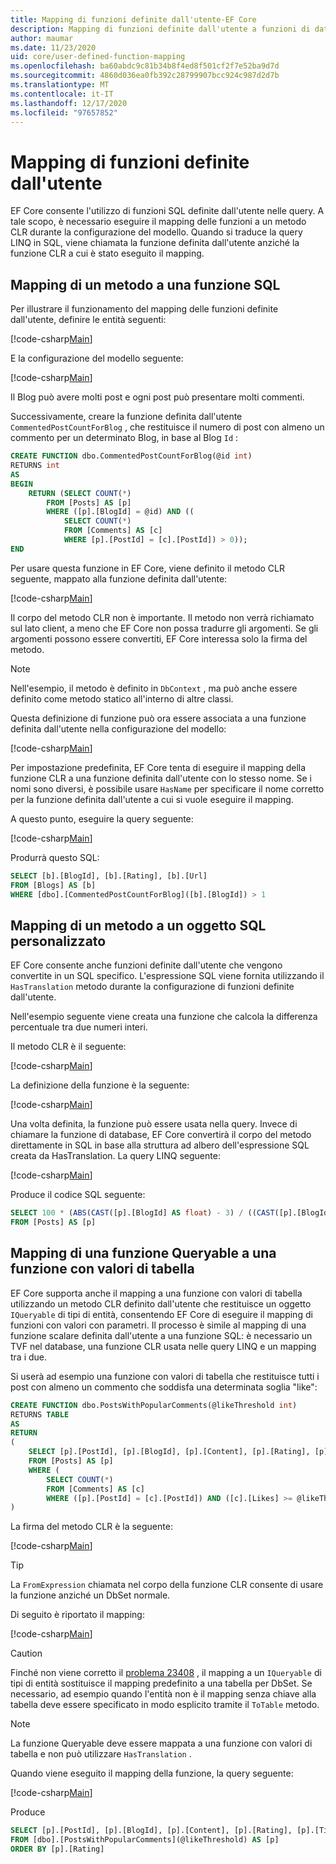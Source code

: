 ```yaml
---
title: Mapping di funzioni definite dall'utente-EF Core
description: Mapping di funzioni definite dall'utente a funzioni di database
author: maumar
ms.date: 11/23/2020
uid: core/user-defined-function-mapping
ms.openlocfilehash: ba60abdc9c81b34b8f4ed8f501cf2f7e52ba9d7d
ms.sourcegitcommit: 4860d036ea0fb392c28799907bcc924c987d2d7b
ms.translationtype: MT
ms.contentlocale: it-IT
ms.lasthandoff: 12/17/2020
ms.locfileid: "97657852"
---
```

# <a name="user-defined-function-mapping"></a>Mapping di funzioni definite dall'utente

EF Core consente l'utilizzo di funzioni SQL definite dall'utente nelle query. A tale scopo, è necessario eseguire il mapping delle funzioni a un metodo CLR durante la configurazione del modello. Quando si traduce la query LINQ in SQL, viene chiamata la funzione definita dall'utente anziché la funzione CLR a cui è stato eseguito il mapping.

## <a name="mapping-a-method-to-a-sql-function"></a>Mapping di un metodo a una funzione SQL

Per illustrare il funzionamento del mapping delle funzioni definite dall'utente, definire le entità seguenti:

[!code-csharp[Main](../../../samples/core/Querying/UserDefinedFunctionMapping/Model.cs#Entities)]

E la configurazione del modello seguente:

[!code-csharp[Main](../../../samples/core/Querying/UserDefinedFunctionMapping/Model.cs#EntityConfiguration)]

Il Blog può avere molti post e ogni post può presentare molti commenti.

Successivamente, creare la funzione definita dall'utente `CommentedPostCountForBlog` , che restituisce il numero di post con almeno un commento per un determinato Blog, in base al Blog `Id` :

```sql
CREATE FUNCTION dbo.CommentedPostCountForBlog(@id int)
RETURNS int
AS
BEGIN
    RETURN (SELECT COUNT(*)
        FROM [Posts] AS [p]
        WHERE ([p].[BlogId] = @id) AND ((
            SELECT COUNT(*)
            FROM [Comments] AS [c]
            WHERE [p].[PostId] = [c].[PostId]) > 0));
END
```

Per usare questa funzione in EF Core, viene definito il metodo CLR seguente, mappato alla funzione definita dall'utente:

[!code-csharp[Main](../../../samples/core/Querying/UserDefinedFunctionMapping/Model.cs#BasicFunctionDefinition)]

Il corpo del metodo CLR non è importante. Il metodo non verrà richiamato sul lato client, a meno che EF Core non possa tradurre gli argomenti. Se gli argomenti possono essere convertiti, EF Core interessa solo la firma del metodo.

> [!NOTE]
> Nell'esempio, il metodo è definito in `DbContext` , ma può anche essere definito come metodo statico all'interno di altre classi.

Questa definizione di funzione può ora essere associata a una funzione definita dall'utente nella configurazione del modello:

[!code-csharp[Main](../../../samples/core/Querying/UserDefinedFunctionMapping/Model.cs#BasicFunctionConfiguration)]

Per impostazione predefinita, EF Core tenta di eseguire il mapping della funzione CLR a una funzione definita dall'utente con lo stesso nome. Se i nomi sono diversi, è possibile usare `HasName` per specificare il nome corretto per la funzione definita dall'utente a cui si vuole eseguire il mapping.

A questo punto, eseguire la query seguente:

[!code-csharp[Main](../../../samples/core/Querying/UserDefinedFunctionMapping/Program.cs#BasicQuery)]

Produrrà questo SQL:

```sql
SELECT [b].[BlogId], [b].[Rating], [b].[Url]
FROM [Blogs] AS [b]
WHERE [dbo].[CommentedPostCountForBlog]([b].[BlogId]) > 1
```

## <a name="mapping-a-method-to-a-custom-sql"></a>Mapping di un metodo a un oggetto SQL personalizzato

EF Core consente anche funzioni definite dall'utente che vengono convertite in un SQL specifico. L'espressione SQL viene fornita utilizzando il `HasTranslation` metodo durante la configurazione di funzioni definite dall'utente.

Nell'esempio seguente viene creata una funzione che calcola la differenza percentuale tra due numeri interi.

Il metodo CLR è il seguente:

[!code-csharp[Main](../../../samples/core/Querying/UserDefinedFunctionMapping/Model.cs#HasTranslationFunctionDefinition)]

La definizione della funzione è la seguente:

[!code-csharp[Main](../../../samples/core/Querying/UserDefinedFunctionMapping/Model.cs#HasTranslationFunctionConfiguration)]

Una volta definita, la funzione può essere usata nella query. Invece di chiamare la funzione di database, EF Core convertirà il corpo del metodo direttamente in SQL in base alla struttura ad albero dell'espressione SQL creata da HasTranslation. La query LINQ seguente:

[!code-csharp[Main](../../../samples/core/Querying/UserDefinedFunctionMapping/Program.cs#HasTranslationQuery)]

Produce il codice SQL seguente:

```sql
SELECT 100 * (ABS(CAST([p].[BlogId] AS float) - 3) / ((CAST([p].[BlogId] AS float) + 3) / 2))
FROM [Posts] AS [p]
```

## <a name="mapping-a-queryable-function-to-a-table-valued-function"></a>Mapping di una funzione Queryable a una funzione con valori di tabella

EF Core supporta anche il mapping a una funzione con valori di tabella utilizzando un metodo CLR definito dall'utente che restituisce un oggetto `IQueryable` di tipi di entità, consentendo EF Core di eseguire il mapping di funzioni con valori con parametri. Il processo è simile al mapping di una funzione scalare definita dall'utente a una funzione SQL: è necessario un TVF nel database, una funzione CLR usata nelle query LINQ e un mapping tra i due.

Si userà ad esempio una funzione con valori di tabella che restituisce tutti i post con almeno un commento che soddisfa una determinata soglia "like":

```sql
CREATE FUNCTION dbo.PostsWithPopularComments(@likeThreshold int)
RETURNS TABLE
AS
RETURN
(
    SELECT [p].[PostId], [p].[BlogId], [p].[Content], [p].[Rating], [p].[Title]
    FROM [Posts] AS [p]
    WHERE (
        SELECT COUNT(*)
        FROM [Comments] AS [c]
        WHERE ([p].[PostId] = [c].[PostId]) AND ([c].[Likes] >= @likeThreshold)) > 0
)
```

La firma del metodo CLR è la seguente:

[!code-csharp[Main](../../../samples/core/Querying/UserDefinedFunctionMapping/Model.cs#QueryableFunctionDefinition)]

> [!TIP]
> La `FromExpression` chiamata nel corpo della funzione CLR consente di usare la funzione anziché un DbSet normale.

Di seguito è riportato il mapping:

[!code-csharp[Main](../../../samples/core/Querying/UserDefinedFunctionMapping/Model.cs#QueryableFunctionConfigurationHasDbFunction)]

> [!CAUTION]
> Finché non viene corretto il [problema 23408](https://github.com/dotnet/efcore/issues/23408) , il mapping a un `IQueryable` di tipi di entità sostituisce il mapping predefinito a una tabella per DbSet. Se necessario, ad esempio quando l'entità non è il mapping senza chiave alla tabella deve essere specificato in modo esplicito tramite il `ToTable` metodo.

> [!NOTE]
> La funzione Queryable deve essere mappata a una funzione con valori di tabella e non può utilizzare `HasTranslation` .

Quando viene eseguito il mapping della funzione, la query seguente:

[!code-csharp[Main](../../../samples/core/Querying/UserDefinedFunctionMapping/Program.cs#TableValuedFunctionQuery)]

Produce

```sql
SELECT [p].[PostId], [p].[BlogId], [p].[Content], [p].[Rating], [p].[Title]
FROM [dbo].[PostsWithPopularComments](@likeThreshold) AS [p]
ORDER BY [p].[Rating]
```
